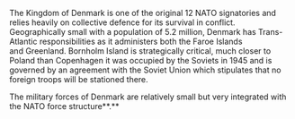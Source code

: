 The Kingdom of Denmark is one of the original 12 NATO signatories and
relies heavily on collective defence for its survival in conflict.
Geographically small with a population of 5.2 million, Denmark has
Trans-Atlantic responsibilities as it administers both the Faroe Islands
and Greenland. Bornholm Island is strategically critical, much closer to
Poland than Copenhagen it was occupied by the Soviets in 1945 and is
governed by an agreement with the Soviet Union which stipulates that no
foreign troops will be stationed there.

The military forces of Denmark are relatively small but very integrated
with the NATO force structure**.**
